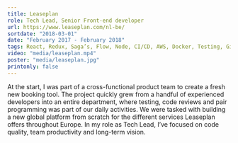 ```yaml
---
title: Leaseplan
role: Tech Lead, Senior Front-end developer
url: https://www.leaseplan.com/nl-be/
sortdate: "2018-03-01"
date: "February 2017 - February 2018"
tags: React, Redux, Saga’s, Flow, Node, CI/CD, AWS, Docker, Testing, Git, Scrum
video: "media/leaseplan.mp4"
poster: "media/leaseplan.jpg"
printonly: false
---
```

At the start, I was part of a cross-functional product team to create a fresh new booking tool. The project quickly grew from a handful of experienced developers into an entire department, where testing, code reviews and pair programming was part of our daily activities. We were tasked with building a new global platform from scratch for the different services Leaseplan offers throughout Europe. In my role as Tech Lead, I’ve focused on code quality, team productivity and long-term vision.